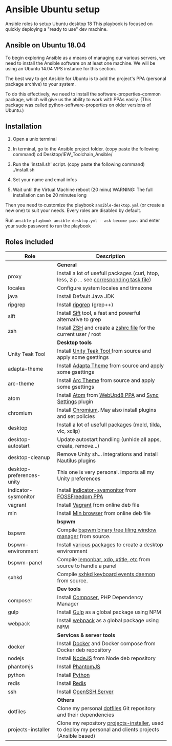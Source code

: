 # Ansible Ubuntu setup
Ansible roles to setup Ubuntu desktop 18 This playbook is focused on quickly deploying a "ready to use" dev machine.


## Ansible on Ubuntu 18.04

To begin exploring Ansible as a means of managing our various servers, we need to install the Ansible software on at least one machine. We will be using an Ubuntu 14.04 VPS instance for this section.

The best way to get Ansible for Ubuntu is to add the project's PPA (personal package archive) to your system.

To do this effectively, we need to install the software-properties-common package, which will give us the ability to work with PPAs easily. (This package was called python-software-properties on older versions of Ubuntu.)


## Installation

1) Open a unix terminal

2) In terminal, go to the Ansible project folder. (copy paste the following command)
	cd Desktop/IEW_Toolchain_Ansible/

3) Run the 'install.sh' script. (copy paste the following command)
	./install.sh

4) Set your name and email infos


5) Wait until the Virtual Machine reboot (20 minu)
   WARNING: The full installation can be 20 minutes long

Then you need to customize the playbook `ansible-desktop.yml` (or create a new one) to suit your needs. Every roles are disabled by default.

Run `ansible-playbook ansible-desktop.yml --ask-become-pass` and enter your sudo password to run the playbook

## Roles included


| Role                     | Description                                                                                                                                                                                                                                                                                                                           |
| ------------------------ | ------------------------------------------------------------------------------------------------------------------------------------------------------------------------------------------------------------------------------------------------------------------------------------------------------------------------------------- |
| | **General** |
| proxy                   | Install a lot of usefull packages (curl, htop, less, zip ... see [corresponding task file](https://github.com/Benoth/ansible-ubuntu/blob/master/roles/common/tasks/main.yml))                                                                                                                                                         |
| locales                  | Configure system locales and timezone                                                                                                                                                                                                                                                                                                 |
| java                     | Install Default Java JDK                                                                                                                                                                                                                                                                                                              |
| ripgrep                  | Install [ripgrep](https://github.com/jimhester/ripgrep) (grep++)                            |
| sift                     | Install [Sift](https://sift-tool.org/) tool, a fast and powerful alternative to grep                                                                                                                                                                                                                                                  |
| zsh                      | Install [ZSH](http://www.zsh.org/) and create a [zshrc file](https://github.com/Benoth/ansible-ubuntu/blob/master/roles/zsh/files/zshrc) for the current user / root                                                                                                                                                                  |
| | **Desktop tools** |
| Unity Teak Tool          | Install [Unity Teak Tool ](https://www.fossmint.com/best-ubuntu-apps/ ) from source and apply some gsettings                                                         |
| adapta-theme             | Install [Adapta Theme](https://github.com/tista500/Adapta/) from source and apply some gsettings                                                         |
| arc-theme                | Install [Arc Theme](https://github.com/horst3180/arc-theme) from source and apply some gsettings                                                         |
| atom                     | Install [Atom](https://atom.io/) from [WebUpd8 PPA](https://launchpad.net/~webupd8team/+archive/ubuntu/atom) and [Sync Settings](https://atom.io/packages/sync-settings) plugin                                                                                                                                                       |
| chromium                 | Install [Chromium](https://www.chromium.org/). May also install plugins and set policies                                                                                                                                                                                                                                              |
| desktop                  | Install a lot of usefull packages (meld, tilda, vlc, xclip)                                                                                                                                                                                                                                                                           |
| desktop-autostart        | Update autostart handling (unhide all apps, create, remove...)                                                                                                                                                                                                                                                                        |
| desktop-cleanup          | Remove Unity sh... integrations and install Nautilus plugins                                                                                                                                                                                                                                                                          |
| desktop-preferences-unity | This one is very personal. Imports all my Unity preferences                                                                                                                                                                                                                                                                          |
| indicator-sysmonitor     | Install [indicator-sysmonitor](https://github.com/fossfreedom/indicator-sysmonitor) from [FOSSFreedom PPA](https://launchpad.net/~fossfreedom/+archive/ubuntu/indicator-sysmonitor)                                                                                                                                                   |
| vagrant                  | Install [Vagrant](https://www.vagrantup.com/) from online deb file                                                                                                                                                                                                                                                                    |
| min                      | Install [Min browser](https://minbrowser.github.io/min/) from online deb file                                                                                                                                                                                                                                                         |
| | **bspwm** |
| bspwm                    | Compile [bspwm binary tree tiling window manager](https://github.com/baskerville/bspwm) from source.                                                                                                                                                                                                                                  |
| bspwm-environment        | Install [various packages](https://github.com/Benoth/ansible-ubuntu/blob/master/roles/bspwm-environment/tasks/main.yml) to create a desktop environment                                                                                                                                                                               |
| bspwm-panel              | Compile [lemonbar, xdo, xtitle, etc](https://github.com/Benoth/ansible-ubuntu/blob/master/roles/bspwm-panel/tasks/main.yml) from source to handle a panel                                                                                                                                                                             |
| sxhkd                    | Compile [sxhkd keyboard events daemon](https://github.com/baskerville/sxhkd) from source.                                                                                                                                                                                                                                             |
| | **Dev tools** |
| composer                 | Install [Composer](https://getcomposer.org/), PHP Dependency Manager                                                                                                                                                                                                                                                                  |
| gulp                     | Install [Gulp](http://gulpjs.com/) as a global package using NPM                                                                                                                                                                                                                                                                      |
| webpack                  | Install [webpack](https://webpack.github.io/docs/) as a global package using NPM                                                                                                                                                                                                                                                      |
| | **Services & server tools** |
| docker                   | Install [Docker](https://www.docker.com/) and Docker compose from Docker deb repository                                                                                                                                                                                                                                               |
| nodejs                   | Install [NodeJS](https://nodejs.org/en/) from Node deb repository                                                                                                                                                                                                                                                                     |
| phantomjs                | Install [PhantomJS](http://phantomjs.org/)                                                                                                                                                                                                                                                                                            |
| python                   | Install [Python](https://www.python.org/)                                                                                                                                                                                                                                                                                             |
| redis                    | Install [Redis](http://redis.io/)                                                                                                                                                                                                                                                                                                     |
| ssh                      | Install [OpenSSH Server](http://www.openssh.com/)                                                                                                                                                                                                                                                                                     |
| | **Others** |
| dotfiles                 | Clone my personal [dotfiles](https://github.com/Benoth/dotfiles) Git repository and their dependencies                                                                                                                                                                                                                                |
| projects-installer       | Clone my repository [projects-installer](https://github.com/Benoth/projects-installer), used to deploy my personal and clients projects (Ansible based)                                                                                                                                                                               |
